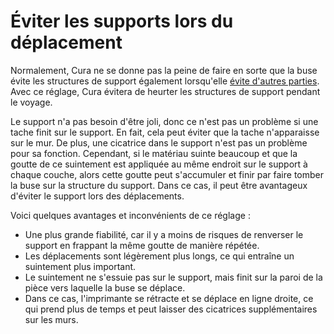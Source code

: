 Éviter les supports lors du déplacement
===

Normalement, Cura ne se donne pas la peine de faire en sorte que la buse évite les structures de support également lorsqu'elle [évite d'autres parties](./travel_avoid_other_parts.md). Avec ce réglage, Cura évitera de heurter les structures de support pendant le voyage.

Le support n'a pas besoin d'être joli, donc ce n'est pas un problème si une tache finit sur le support. En fait, cela peut éviter que la tache n'apparaisse sur le mur. De plus, une cicatrice dans le support n'est pas un problème pour sa fonction. Cependant, si le matériau suinte beaucoup et que la goutte de ce suintement est appliquée au même endroit sur le support à chaque couche, alors cette goutte peut s'accumuler et finir par faire tomber la buse sur la structure du support. Dans ce cas, il peut être avantageux d'éviter le support lors des déplacements.

Voici quelques avantages et inconvénients de ce réglage :
* Une plus grande fiabilité, car il y a moins de risques de renverser le support en frappant la même goutte de manière répétée.
* Les déplacements sont légèrement plus longs, ce qui entraîne un suintement plus important.
* Le suintement ne s'essuie pas sur le support, mais finit sur la paroi de la pièce vers laquelle la buse se déplace.
* Dans ce cas, l'imprimante se rétracte et se déplace en ligne droite, ce qui prend plus de temps et peut laisser des cicatrices supplémentaires sur les murs.
